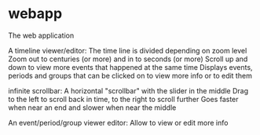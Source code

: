 # webapp
The web application

A timeline viewer/editor:
  The time line is divided depending on zoom level
  Zoom out to centuries (or more) and in to seconds (or more)
  Scroll up and down to view more events that happened at the same time
  Displays events, periods and groups that can be clicked on to view more info or to edit them

infinite scrollbar:
  A horizontal "scrollbar" with the slider in the middle
  Drag to the left to scroll back in time, to the right to scroll further
  Goes faster when near an end and slower when near the middle
  
An event/period/group viewer editor:
  Allow to view or edit more info
